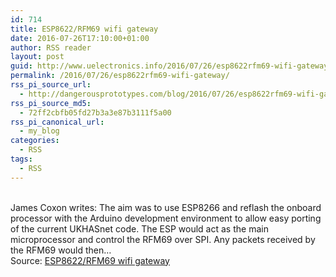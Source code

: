 ```yaml
---
id: 714
title: ESP8622/RFM69 wifi gateway
date: 2016-07-26T17:10:00+01:00
author: RSS reader
layout: post
guid: http://www.uelectronics.info/2016/07/26/esp8622rfm69-wifi-gateway/
permalink: /2016/07/26/esp8622rfm69-wifi-gateway/
rss_pi_source_url:
  - http://dangerousprototypes.com/blog/2016/07/26/esp8622rfm69-wifi-gateway/
rss_pi_source_md5:
  - 72ff2cbfb05fd27b3a3e87b3111f5a00
rss_pi_canonical_url:
  - my_blog
categories:
  - RSS
tags:
  - RSS
---
```

&#013;  
James Coxon writes: The aim was to use ESP8266 and reflash the onboard processor with the Arduino development environment to allow easy porting of the current UKHASnet code. The ESP would act as the main microprocessor and control the RFM69 over SPI. Any packets received by the RFM69 would then…&#013;  
Source: <a href="http://dangerousprototypes.com/blog/2016/07/26/esp8622rfm69-wifi-gateway/" target="_blank">ESP8622/RFM69 wifi gateway</a>